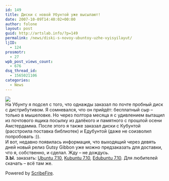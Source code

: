 ```yaml
---
id: 149
title: Диски с новой Убунтой уже высылают!
date: 2007-10-09T14:40:02+00:00
author: folone
layout: post
guid: http://artslab.info/?p=149
permalink: /news/diski-s-novoy-ubuntoy-uzhe-vyisyilayut/
ljID:
  - 124
prosmotr:
  - 27
wpb_post_views_count:
  - 676
dsq_thread_id:
  - 1565021106
categories:
  - News
---
```

![](https://shipit.ubuntu.com/@@/ubuntu-header-image4.png)  
На Убунту я подсел с того, что однажды заказал по почте пробный диск с дистрибутивом. Я сомневался, что он прийдёт: бесплатный сыр &#8211; только в мышеловке. Но через полтора месяца я с удивлением вытащил из почтового ящика посылку из далёкого и памятного с прошлой осени Амстердамма. После этого я также заказал диски с Кубунтой (расстроила поставка библиотек) и Едубунтой (даже не соизволил попробовать :)).  
И вот, недавно появилась информация, что выходящий через девять дней новый релиз Gutsy Gibbon уже можно предзаказать для доставки, что я, собственно, и сделал. Жду &#8211; не дождусь.  
**З.Ы.** заказать: [Ubuntu 7.10](https://shipit.ubuntu.com/), [Kubuntu 7.10](https://shipit.kubuntu.org/), [Edubuntu 7.10](https://shipit.edubuntu.org/). Для любителей скачать &#8211; всё там же.

<p class="poweredbyperformancing">
  Powered by <a href="http://scribefire.com/">ScribeFire</a>.
</p>
